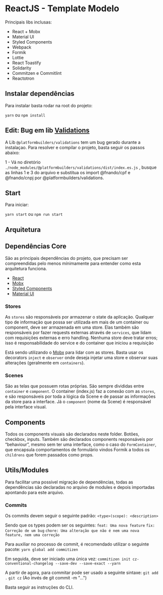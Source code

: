# ReactJS - Template Modelo


Principais libs inclusas:
- React + Mobx
- Material UI
- Styled Components
- Webpack
- Formik
- Lottie
- React Toastify
- Solidarity
- Commitzen e Commitlint
- Reactotron

## Instalar dependências
Para instalar basta rodar na root do projeto:

`yarn` ou `npm install`


## Edit: Bug em lib [Validations](https://www.npmjs.com/package/@platformbuilders/validations) 

A Lib `@platformbuilders/validations` tem um bug gerado durante a instalaçao. Para resolver e compilar o projeto, basta seguir os passos abaixo:

1 - Vá no diretório `./node_modules/@platformbuilders/validations/dist/index.es.js` , busque as linhas 1 e 3 do arquivo e substitua os import @fnando/cpf e @fnando/cnpj por @platformbuilders/validations.


## Start

Para iniciar:

`yarn start` ou `npm run start`


## Arquitetura

## Dependências Core

São as principais dependências do projeto, que precisam ser compreendidas pelo menos mínimamente para entender como esta arquitetura funciona.

- [React](https://reactjs.org/)
- [Mobx](https://mobx.js.org/)
- [Styled Components](https://www.styled-components.com/)
- [Material UI](https://material-ui.com/)

### Stores

As `stores` são responsáveis por armazenar o state da aplicação. Qualquer tipo de informação que possa ser utilizada em mais de um container ou component, deve ser armazenada em uma store.  Elas também são responsáveis por fazer requests externas através de `services`, que lidam com requisições externas e erro handling. Nenhuma store deve tratar erros; isso é responsabilidade do service e do container que iniciou a requisição

Está sendo utilizando o [Mobx](https://mobx.js.org/) para lidar com as stores. Basta usar os decorators  `inject` e `observer`  onde deseja injetar uma store e observar suas alterações (geralmente em `containers`).

### Scenes

São as telas que possuem rotas próprias. São sempre divididas entre `container`  e  `component`. O container (index.js) faz a conexão com as `stores`, e são responsáveis por toda a lógica da Scene e de passar as informações da store para a interface. Já o `component` (nome da Scene) é responsável pela interface visual.

## Components

Todos os components visuais são declarados neste folder. Botões, checkbox, inputs. Também são declarados components responsáveis por “behaviour”, mesmo  sem ter uma interface, como o caso do `FormContainer`, que encapsula comportamentos de formulário vindos Formik a todos os `childrens` que forem passados como props.

## Utils/Modules
Para facilitar uma possível migração de dependências, todas as dependências são declaradas no arquivo de modules e depois importadas apontando para este arquivo.

### Commits

Os commits devem seguir o seguinte padrão:
`<type>(scope): <description>`

Sendo que os types podem ser os seguintes:
`feat: Uma nova feature`
`fix: Correção de um bug`
`chore: Uma alteração que não é nem uma nova feature, nem uma correção`

Para auxiliar no processo de commit, é recomendado utilizar o seguinte pacote:
`yarn global add commitizen`

Em seguida, deve ser iniciado uma única vez:
`commitizen init cz-conventional-changelog --save-dev --save-exact --yarn`

A partir de agora, para commitar pode ser usado a seguinte sintaxe:
`git add .`
`git cz` (Ao invés de git commit -m "...")

Basta seguir as instruções do CLI.
